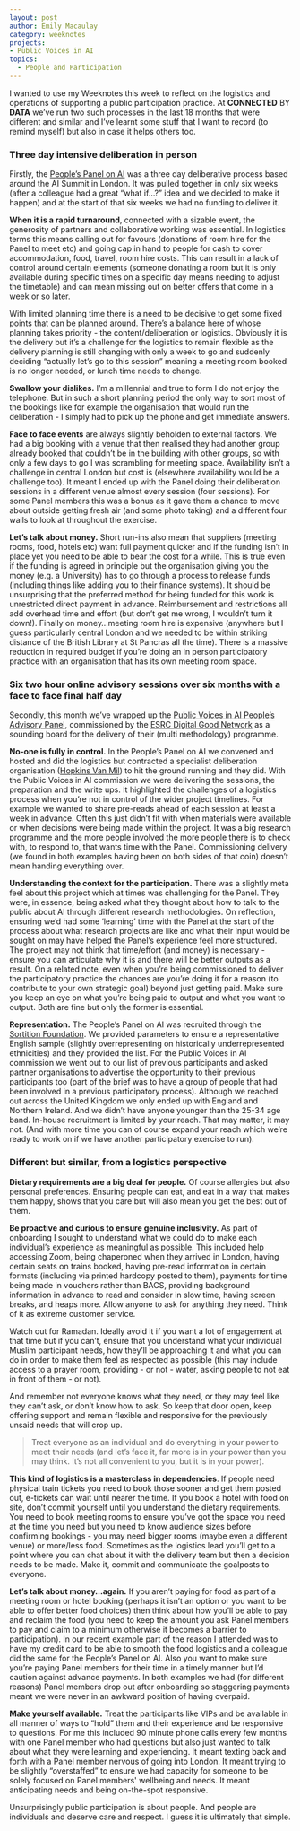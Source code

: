```yaml
---
layout: post
author: Emily Macaulay
category: weeknotes
projects:
- Public Voices in AI
topics:
  - People and Participation
---
```

I wanted to use my Weeknotes this week to reflect on the logistics and operations of supporting a public participation practice. At **CONNECTED** BY **DATA** we’ve run two such processes in the last 18 months that were different and similar and I’ve learnt some stuff that I want to record (to remind myself) but also in case it helps others too.

### Three day intensive deliberation in person
Firstly, the [People’s Panel on AI](https://connectedbydata.org/projects/2023-peoples-panel-on-ai) was a three day deliberative process based around the AI Summit in London. It was pulled together in only six weeks (after a colleague had a great “what if…?” idea and we decided to make it happen) and at the start of that six weeks we had no funding to deliver it.

**When it is a rapid turnaround**, connected with a sizable event, the generosity of partners and collaborative working was essential. In logistics terms this means calling out for favours (donations of room hire for the Panel to meet etc) and going cap in hand to people for cash to cover accommodation, food, travel, room hire costs. This can result in a lack of control around certain elements (someone donating a room but it is only available during specific times on a specific day means needing to adjust the timetable) and can mean missing out on better offers that come in a week or so later.

With limited planning time there is a need to be decisive to get some fixed points that can be planned around. There’s a balance here of whose planning takes priority - the content/deliberation or logistics. Obviously it is the delivery but it’s a challenge for the logistics to remain flexible as the delivery planning is still changing with only a week to go and suddenly deciding “actually let’s go to this session” meaning a meeting room booked is no longer needed, or lunch time needs to change. 

**Swallow your dislikes.** I’m a millennial and true to form I do not enjoy the telephone. But in such a short planning period the only way to sort most of the bookings like for example the organisation that would run the deliberation - I simply had to pick up the phone and get immediate answers.

**Face to face events** are always slightly beholden to external factors. We had a big booking with a venue that then realised they had another group already booked that couldn’t be in the building with other groups, so with only a few days to go I was scrambling for meeting space. Availability isn’t a challenge in central London but cost is (elsewhere availability would be a challenge too). It meant I ended up with the Panel doing their deliberation sessions in a different venue almost every session (four sessions). For some Panel members this was a bonus as it gave them a chance to move about outside getting fresh air (and some photo taking) and a different four walls to look at throughout the exercise.

**Let’s talk about money.** Short run-ins also mean that suppliers (meeting rooms, food, hotels etc) want full payment quicker and if the funding isn’t in place yet you need to be able to bear the cost for a while. This is true even if the funding is agreed in principle but the organisation giving you the money (e.g. a University) has to go through a process to release funds (including things like adding you to their finance systems). It should be unsurprising that the preferred method for being funded for this work is unrestricted direct payment in advance. Reimbursement and restrictions all add overhead time and effort (but don’t get me wrong, I wouldn’t turn it down!). Finally on money…meeting room hire is expensive (anywhere but I guess particularly central London and we needed to be within striking distance of the British Library at St Pancras all the time). There is a massive reduction in required budget if you’re doing an in person participatory practice with an organisation that has its own meeting room space.  

### Six two hour online advisory sessions over six months with a face to face final half day
Secondly, this month we’ve wrapped up the [Public Voices in AI People’s Advisory Panel](https://connectedbydata.org/projects/2024-public-voices-in-ai), commissioned by the [ESRC Digital Good Network](https://digitalgood.net/dg-research/public-voices-in-ai/) as a sounding board for the delivery of their (multi methodology) programme.

**No-one is fully in control.** In the People’s Panel on AI we convened and hosted and did the logistics but contracted a specialist deliberation organisation ([Hopkins Van Mil](https://www.hopkinsvanmil.co.uk/)) to hit the ground running and they did. With the Public Voices in AI commission we were delivering the sessions, the preparation and the write ups. It highlighted the challenges of a logistics process when you’re not in control of the wider project timelines. For example we wanted to share pre-reads ahead of each session at least a week in advance. Often this just didn’t fit with when materials were available or when decisions were being made within the project. It was a big research programme and the more people involved the more people there is to check with, to respond to, that wants time with the Panel. Commissioning delivery (we found in both examples having been on both sides of that coin) doesn’t mean handing everything over.

**Understanding the context for the participation.** There was a slightly meta feel about this project which at times was challenging for the Panel. They were, in essence, being asked what they thought about how to talk to the public about AI through different research methodologies. On reflection, ensuring we’d had some ‘learning’ time with the Panel at the start of the process about what research projects are like and what their input would be sought on may have helped the Panel’s experience feel more structured. The project may not think that time/effort (and money) is necessary - ensure you can articulate why it is and there will be better outputs as a result. On a related note, even when you’re being commissioned to deliver the participatory practice the chances are you’re doing it for a reason (to contribute to your own strategic goal) beyond just getting paid. Make sure you keep an eye on what you’re being paid to output and what you want to output. Both are fine but only the former is essential. 

**Representation.** The People’s Panel on AI was recruited through the [Sortition Foundation](https://www.sortitionfoundation.org/). We provided parameters to ensure a representative English sample (slightly overrepresenting on historically underrepresented ethnicities) and they provided the list. For the Public Voices in AI commission we went out to our list of previous participants and asked partner organisations to advertise the opportunity to their previous participants too (part of the brief was to have a group of people that had been involved in a previous participatory process). Although we reached out across the United Kingdom we only ended up with England and Northern Ireland. And we didn’t have anyone younger than the 25-34 age band. In-house recruitment is limited by your reach. That may matter, it may not. (And with more time you can of course expand your reach which we’re ready to work on if we have another participatory exercise to run).

### Different but similar, from a logistics perspective
**Dietary requirements are a big deal for people.** Of course allergies but also personal preferences. Ensuring people can eat, and eat in a way that makes them happy, shows that you care but will also mean you get the best out of them.

**Be proactive and curious to ensure genuine inclusivity.** As part of onboarding I sought to understand what we could do to make each individual’s experience as meaningful as possible. This included help accessing Zoom, being chaperoned when they arrived in London, having certain seats on trains booked, having pre-read information in certain formats (including via printed hardcopy posted to them), payments for time being made in vouchers rather than BACS, providing background information in advance to read and consider in slow time, having screen breaks, and heaps more. Allow anyone to ask for anything they need. Think of it as extreme customer service. 

Watch out for Ramadan. Ideally avoid it if you want a lot of engagement at that time but if you can’t, ensure that you understand what your individual Muslim participant needs, how they’ll be approaching it and what you can do in order to make them feel as respected as possible (this may include access to a prayer room, providing - or not - water, asking people to not eat in front of them - or not). 

And remember not everyone knows what they need, or they may feel like they can’t ask, or don’t know how to ask. So keep that door open, keep offering support and remain flexible and responsive for the previously unsaid needs that will crop up. 

> Treat everyone as an individual and do everything in your power to meet their needs (and let’s face it, far more is in your power than you may think. It’s not all convenient to you, but it is in your power). 

**This kind of logistics is a masterclass in dependencies**. If people need physical train tickets you need to book those sooner and get them posted out, e-tickets can wait until nearer the time. If you book a hotel with food on site, don’t commit yourself until you understand the dietary requirements. You need to book meeting rooms to ensure you’ve got the space you need at the time you need but you need to know audience sizes before confirming bookings - you may need bigger rooms (maybe even a different venue) or more/less food. Sometimes as the logistics lead you’ll get to a point where you can chat about it with the delivery team but then a decision needs to be made. Make it, commit and communicate the goalposts to everyone. 

**Let’s talk about money…again.** If you aren’t paying for food as part of a  meeting room or hotel booking (perhaps it isn’t an option or you want to be able to offer better food choices) then think about how you’ll be able to pay and reclaim the food (you need to keep the amount you ask Panel members to pay and claim to a minimum otherwise it becomes a barrier to participation). In our recent example part of the reason I attended was to have my credit card to be able to smooth the food logistics and a colleague did the same for the People’s Panel on AI. Also you want to make sure you’re paying Panel members for their time in a timely manner but I’d caution against advance payments. In both examples we had (for different reasons) Panel members drop out after onboarding so staggering payments meant we were never in an awkward position of having overpaid. 

**Make yourself available.** Treat the participants like VIPs and be available in all manner of ways to “hold” them and their experience and be responsive to questions. For me this included 90 minute phone calls every few months with one Panel member who had questions but also just wanted to talk about what they were learning and experiencing. It meant texting back and forth with a Panel member nervous of going into London. It meant trying to be slightly “overstaffed” to ensure we had capacity for someone to be solely focused on Panel members' wellbeing and needs. It meant anticipating needs and being on-the-spot responsive.

Unsurprisingly public participation is about people. And people are individuals and deserve care and respect. I guess it is ultimately that simple.